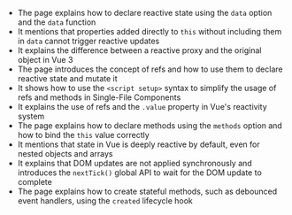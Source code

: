 - The page explains how to declare reactive state using the `data` option and the `data` function
- It mentions that properties added directly to `this` without including them in `data` cannot trigger reactive updates
- It explains the difference between a reactive proxy and the original object in Vue 3
- The page introduces the concept of refs and how to use them to declare reactive state and mutate it
- It shows how to use the `<script setup>` syntax to simplify the usage of refs and methods in Single-File Components
- It explains the use of refs and the `.value` property in Vue's reactivity system
- The page explains how to declare methods using the `methods` option and how to bind the `this` value correctly
- It mentions that state in Vue is deeply reactive by default, even for nested objects and arrays
- It explains that DOM updates are not applied synchronously and introduces the `nextTick()` global API to wait for the DOM update to complete
- The page explains how to create stateful methods, such as debounced event handlers, using the `created` lifecycle hook